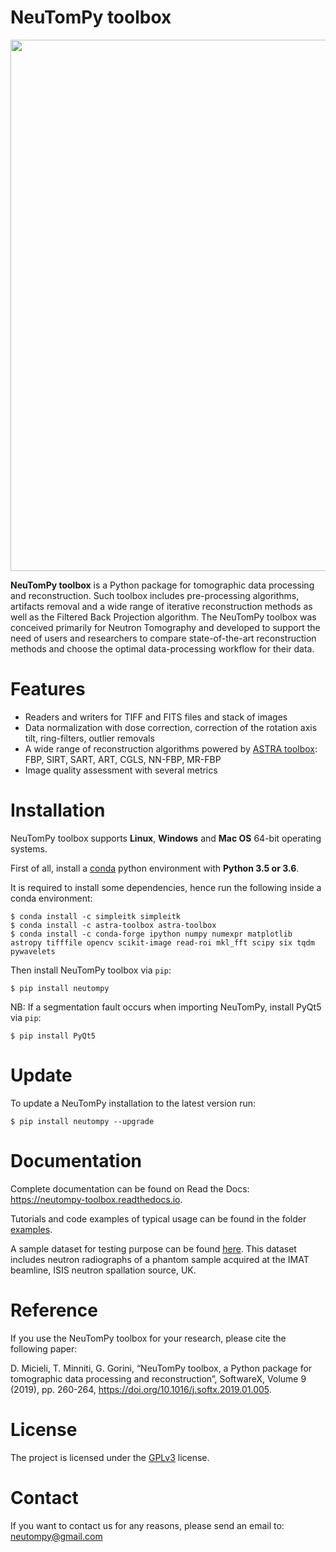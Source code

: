 # NeuTomPy toolbox
<img src="https://github.com/dmici/NeuTomPy-toolbox/blob/master/img/logo_neutompy.png" width="850">

**NeuTomPy toolbox** is a Python package for tomographic data processing and reconstruction.
Such toolbox includes pre-processing algorithms, artifacts removal and a wide range of iterative
reconstruction methods as well as the Filtered Back Projection algorithm.
The NeuTomPy toolbox was conceived primarily for Neutron Tomography and developed to support
the need of users and researchers to compare state-of-the-art reconstruction methods and choose the optimal data-processing workflow for their data.

# Features
* Readers and writers for TIFF and FITS files and stack of images
* Data normalization with dose correction, correction of the rotation axis tilt, ring-filters, outlier removals
* A wide range of reconstruction algorithms powered by [ASTRA toolbox](https://www.astra-toolbox.com/): FBP, SIRT, SART, ART, CGLS, NN-FBP, MR-FBP
* Image quality assessment with several metrics

# Installation

NeuTomPy toolbox supports **Linux**, **Windows** and **Mac OS** 64-bit operating systems.

First of all, install a [conda](https://www.anaconda.com/download/) python environment with  **Python 3.5 or 3.6**.

It is required to install some dependencies, hence run the following inside a conda environment:
```  console
$ conda install -c simpleitk simpleitk
$ conda install -c astra-toolbox astra-toolbox
$ conda install -c conda-forge ipython numpy numexpr matplotlib astropy tifffile opencv scikit-image read-roi mkl_fft scipy six tqdm pywavelets
```

Then install NeuTomPy toolbox via `pip`:

``` console
$ pip install neutompy
```

NB: If a segmentation fault occurs when importing NeuTomPy, install PyQt5 via `pip`:

``` console
$ pip install PyQt5
```

# Update

To update a NeuTomPy installation to the latest version run:
``` console
$ pip install neutompy --upgrade
```

# Documentation
Complete documentation can be found on Read the Docs: <https://neutompy-toolbox.readthedocs.io>.

Tutorials and code examples of typical usage can be found in the folder [examples](https://github.com/dmici/NeuTomPy-toolbox/blob/master/examples).

A sample dataset for testing purpose can be found [here](https://mega.nz/#F!k0g32QiC!zbGZMuTES4WOzrxJEfPaSA). This dataset includes neutron radiographs of a phantom sample acquired at the IMAT beamline, ISIS neutron spallation source, UK.

# Reference
If you use the NeuTomPy toolbox for your research, please cite the following paper:

D. Micieli, T. Minniti, G. Gorini, “NeuTomPy toolbox, a Python package for tomographic data processing and reconstruction”, SoftwareX, Volume 9 (2019), pp. 260-264, https://doi.org/10.1016/j.softx.2019.01.005.


# License
The project is licensed under the [GPLv3](https://github.com/dmici/NeuTomPy-toolbox/blob/master/LICENSE) license.

# Contact
If you want to contact us for any reasons, please send an email to: neutompy@gmail.com
